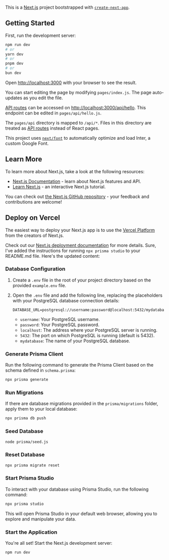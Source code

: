 This is a [Next.js](https://nextjs.org/) project bootstrapped with [`create-next-app`](https://github.com/vercel/next.js/tree/canary/packages/create-next-app).

## Getting Started

First, run the development server:

```bash
npm run dev
# or
yarn dev
# or
pnpm dev
# or
bun dev
```

Open [http://localhost:3000](http://localhost:3000) with your browser to see the result.

You can start editing the page by modifying `pages/index.js`. The page auto-updates as you edit the file.

[API routes](https://nextjs.org/docs/api-routes/introduction) can be accessed on [http://localhost:3000/api/hello](http://localhost:3000/api/hello). This endpoint can be edited in `pages/api/hello.js`.

The `pages/api` directory is mapped to `/api/*`. Files in this directory are treated as [API routes](https://nextjs.org/docs/api-routes/introduction) instead of React pages.

This project uses [`next/font`](https://nextjs.org/docs/basic-features/font-optimization) to automatically optimize and load Inter, a custom Google Font.

## Learn More

To learn more about Next.js, take a look at the following resources:

- [Next.js Documentation](https://nextjs.org/docs) - learn about Next.js features and API.
- [Learn Next.js](https://nextjs.org/learn) - an interactive Next.js tutorial.

You can check out [the Next.js GitHub repository](https://github.com/vercel/next.js/) - your feedback and contributions are welcome!

## Deploy on Vercel

The easiest way to deploy your Next.js app is to use the [Vercel Platform](https://vercel.com/new?utm_medium=default-template&filter=next.js&utm_source=create-next-app&utm_campaign=create-next-app-readme) from the creators of Next.js.

Check out our [Next.js deployment documentation](https://nextjs.org/docs/deployment) for more details.
Sure, I've added the instructions for running `npx prisma studio` to your README.md file. Here's the updated content:

### Database Configuration

1. Create a `.env` file in the root of your project directory based on the provided `example.env` file.

2. Open the `.env` file and add the following line, replacing the placeholders with your PostgreSQL database connection details:

   ```env
   DATABASE_URL=postgresql://username:password@localhost:5432/mydatabase
   ```

   - `username`: Your PostgreSQL username.
   - `password`: Your PostgreSQL password.
   - `localhost`: The address where your PostgreSQL server is running.
   - `5432`: The port on which PostgreSQL is running (default is 5432).
   - `mydatabase`: The name of your PostgreSQL database.

### Generate Prisma Client

Run the following command to generate the Prisma Client based on the schema defined in `schema.prisma`:

```bash
npx prisma generate
```

### Run Migrations

If there are database migrations provided in the `prisma/migrations` folder, apply them to your local database:

```bash
npx prisma db push
```

### Seed Database

```bash
node prisma/seed.js
```

### Reset Database

```bash
npx prisma migrate reset
```

### Start Prisma Studio

To interact with your database using Prisma Studio, run the following command:

```bash
npx prisma studio
```

This will open Prisma Studio in your default web browser, allowing you to explore and manipulate your data.

### Start the Application

You're all set! Start the Next.js development server:

```bash
npm run dev
```
